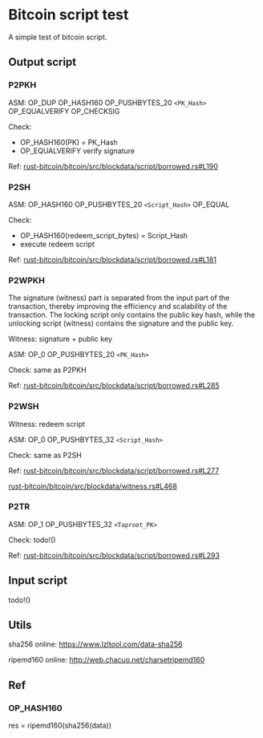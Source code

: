 # Bitcoin script test

A simple test of bitcoin script. 

## Output script

### P2PKH

ASM: OP_DUP OP_HASH160 OP_PUSHBYTES_20 `<PK_Hash>` OP_EQUALVERIFY OP_CHECKSIG

Check:
* OP_HASH160(PK) = PK_Hash
* OP_EQUALVERIFY verify signature

Ref: [rust-bitcoin/bitcoin/src/blockdata/script/borrowed.rs#L190](https://github.com/rust-bitcoin/rust-bitcoin/blob/5cca2f271d04141e1ec7d28cc07add8f2bc9b404/bitcoin/src/blockdata/script/borrowed.rs#L190)


### P2SH

ASM: OP_HASH160 OP_PUSHBYTES_20 `<Script_Hash>` OP_EQUAL

Check:
* OP_HASH160(redeem_script_bytes) = Script_Hash
* execute redeem script

Ref: [rust-bitcoin/bitcoin/src/blockdata/script/borrowed.rs#L181](https://github.com/rust-bitcoin/rust-bitcoin/blob/5cca2f271d04141e1ec7d28cc07add8f2bc9b404/bitcoin/src/blockdata/script/borrowed.rs#L181)

### P2WPKH

The signature (witness) part is separated from the input part of the transaction, thereby improving the efficiency and scalability of the transaction. The locking script only contains the public key hash, while the unlocking script (witness) contains the signature and the public key.

Witness: signature + public key

ASM: OP_0 OP_PUSHBYTES_20 `<PK_Hash>`

Check: same as P2PKH

Ref: [rust-bitcoin/bitcoin/src/blockdata/script/borrowed.rs#L285](https://github.com/rust-bitcoin/rust-bitcoin/blob/5cca2f271d04141e1ec7d28cc07add8f2bc9b404/bitcoin/src/blockdata/script/borrowed.rs#L285)

### P2WSH

Witness: redeem script

ASM: OP_0 OP_PUSHBYTES_32 `<Script_Hash>`

Check: same as P2SH

Ref: 
[rust-bitcoin/bitcoin/src/blockdata/script/borrowed.rs#L277](https://github.com/rust-bitcoin/rust-bitcoin/blob/5cca2f271d04141e1ec7d28cc07add8f2bc9b404/bitcoin/src/blockdata/script/borrowed.rs#L277)

[rust-bitcoin/bitcoin/src/blockdata/witness.rs#L468](https://github.com/rust-bitcoin/rust-bitcoin/blob/5cca2f271d04141e1ec7d28cc07add8f2bc9b404/bitcoin/src/blockdata/witness.rs#L468)

### P2TR

ASM: OP_1 OP_PUSHBYTES_32 `<Taproot_PK>`

Check: todo!()

Ref: [rust-bitcoin/bitcoin/src/blockdata/script/borrowed.rs#L293](https://github.com/rust-bitcoin/rust-bitcoin/blob/5cca2f271d04141e1ec7d28cc07add8f2bc9b404/bitcoin/src/blockdata/script/borrowed.rs#L293)

## Input script

todo!()

## Utils 

sha256 online: https://www.lzltool.com/data-sha256

ripemd160 online: http://web.chacuo.net/charsetripemd160


## Ref

### OP_HASH160

res = ripemd160(sha256(data))
